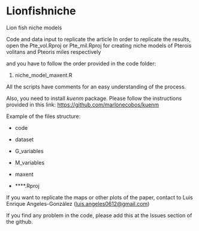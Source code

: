 # Lionfishniche
Lion fish niche models

Code and data input to replicate the article 
In order to replicate the results, open the Pte_vol.Rproj or Pte_mil.Rproj for creating niche models of Pterois volitans and Pteoris miles respectively

and you have to follow the order provided in the code folder:



1) niche_model_maxent.R


All the scripts have comments for an easy understanding of the process.

Also, you need to install *kuenm* package. Please follow the instructions provided in this link: https://github.com/marlonecobos/kuenm


Example of the files structure:

- code

- dataset

- G_variables

- M_variables

- maxent

- ****.Rproj



If you want to replicate the maps or other plots of the paper, contact to Luis Enrique Angeles-González (luis.angeles0612@gmail.com) 

If you find any problem in the code, please add this at the Issues section of the github.
